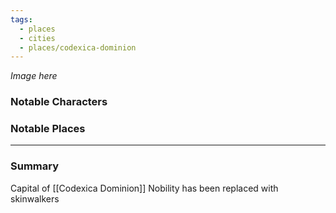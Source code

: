 ```yaml
---
tags:
  - places
  - cities
  - places/codexica-dominion
---
```

*Image here*

### Notable Characters


### Notable Places


___
### Summary
Capital of [[Codexica Dominion]]
Nobility has been replaced with skinwalkers